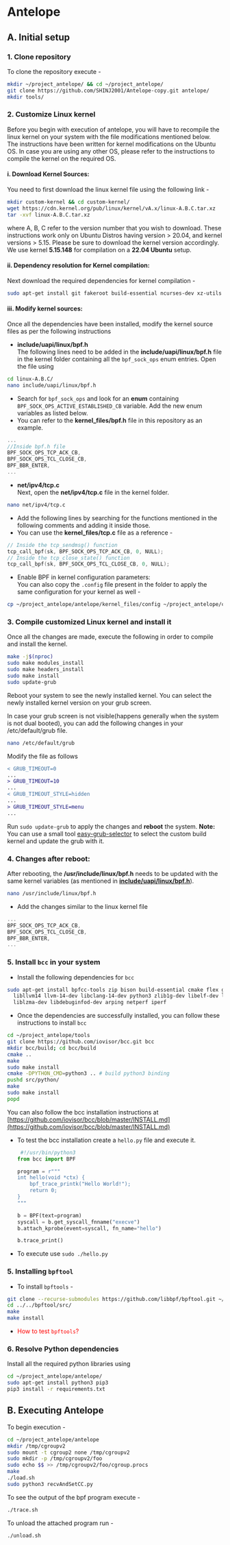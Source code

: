 # Antelope
## A. Initial setup
### 1. Clone repository
To clone the repository execute - 
```bash
mkdir ~/project_antelope/ && cd ~/project_antelope/
git clone https://github.com/SHINJ2001/Antelope-copy.git antelope/
mkdir tools/
```

### 2. Customize Linux kernel
Before you begin with execution of antelope, you will have to recompile the
linux kernel on your system with the file modifications mentioned below.
The instructions have been written for kernel modifications on the Ubuntu OS.
In case you are using any other OS, please refer to the instructions to compile
the kernel on the required OS.
#### i. Download Kernel Sources:
You need to first download the linux kernel file using the following link - 
```bash
mkdir custom-kernel && cd custom-kernel/
wget https://cdn.kernel.org/pub/linux/kernel/vA.x/linux-A.B.C.tar.xz
tar -xvf linux-A.B.C.tar.xz
```
where A, B, C refer to the version number that you wish to download. These
instructions work only on Ubuntu Distros having version > 20.04, and kernel
versions > 5.15. Please be sure to download the kernel version accordingly.
We use kernel **5.15.148** for compilation on a **22.04 Ubuntu** setup.

#### ii. Dependency resolution for Kernel compilation:
Next download the required dependencies for kernel compilation - 
```bash
sudo apt-get install git fakeroot build-essential ncurses-dev xz-utils libssl-dev bc flex libelf-dev bison
```
#### iii. Modify kernel sources:
Once all the dependencies have been installed, modify the kernel source files as per the following instructions

* **include/uapi/linux/bpf.h**  <a name="bpf_h"><br></a>
The following lines need to be added in the **include/uapi/linux/bpf.h** file in the kernel folder containing all the `bpf_sock_ops` enum entries. Open the file using
```bash
cd linux-A.B.C/
nano include/uapi/linux/bpf.h
```

- Search for `bpf_sock_ops` and look for an **enum** containing `BPF_SOCK_OPS_ACTIVE_ESTABLISHED_CB` variable. Add the new enum variables as listed below.
- You can refer to the **kernel_files/bpf.h** file in this repository as an example.
```c
...
//Inside bpf.h file
BPF_SOCK_OPS_TCP_ACK_CB,
BPF_SOCK_OPS_TCL_CLOSE_CB,
BPF_BBR_ENTER,
...
```
* **net/ipv4/tcp.c** <br>
Next, open the **net/ipv4/tcp.c** file in the kernel folder.
```bash
nano net/ipv4/tcp.c
```

- Add the following lines by searching for the functions mentioned in the following comments and adding it inside those.
- You can use the **kernel_files/tcp.c** file as a reference - 
```c
// Inside the tcp_sendmsg() function
tcp_call_bpf(sk, BPF_SOCK_OPS_TCP_ACK_CB, 0, NULL);
// Inside the tcp_close_state() function
tcp_call_bpf(sk, BPF_SOCK_OPS_TCL_CLOSE_CB, 0, NULL);
```
* Enable BPF in kernel configuration parameters: <br>
You can also copy the `.config` file present in the folder to apply the same configuration for your kernel as well - 
```bash
cp ~/project_antelope/antelope/kernel_files/config ~/project_antelope/custom-kernel/linux-A.B.C/.config
```
### 3. Compile customized Linux kernel and install it
Once all the changes are made, execute the following in order to compile and
install the kernel.
```bash
make -j$(nproc)
sudo make modules_install
sudo make headers_install
sudo make install
sudo update-grub
```
Reboot your system to see the newly installed kernel. You can select the newly
installed kernel version on your grub screen.

In case your grub screen is not
visible(happens generally when the system is not dual booted), you can add the
following changes in your /etc/default/grub file.
```bash
nano /etc/default/grub
```
Modify the file as follows
```diff
< GRUB_TIMEOUT=0
...
> GRUB_TIMEOUT=10
...
< GRUB_TIMEOUT_STYLE=hidden
...
> GRUB_TIMEOUT_STYLE=menu
...

```
Run ```sudo update-grub```  to apply the changes and **reboot** the system.
**Note:** You can use a small tool [easy-grub-selector](https://github.com/subhrendu1987/easy-grub-selctor) to select the custom build kernel and update the grub with it.

### 4. Changes after reboot:
After rebooting, the **/usr/include/linux/bpf.h** needs to be updated with the same kernel variables (as mentioned in [**include/uapi/linux/bpf.h**](#bpf_h)).
```bash
nano /usr/include/linux/bpf.h
```
* Add the changes similar to the linux kernel file
```c
...
BPF_SOCK_OPS_TCP_ACK_CB,
BPF_SOCK_OPS_TCL_CLOSE_CB,
BPF_BBR_ENTER,
...
```

### 5. Install `bcc` in your system
* Install the following dependencies for `bcc`
```bash
sudo apt-get install bpfcc-tools zip bison build-essential cmake flex git libedit-dev \
  libllvm14 llvm-14-dev libclang-14-dev python3 zlib1g-dev libelf-dev libfl-dev python3-setuptools \
  liblzma-dev libdebuginfod-dev arping netperf iperf
```

* Once the dependencies are successfully installed, you can follow these
instructions to install `bcc`
```bash
cd ~/project_antelope/tools
git clone https://github.com/iovisor/bcc.git bcc
mkdir bcc/build; cd bcc/build
cmake ..
make
sudo make install
cmake -DPYTHON_CMD=python3 .. # build python3 binding
pushd src/python/
make
sudo make install
popd
```
You can also follow the bcc installation instructions at [https://github.com/iovisor/bcc/blob/master/INSTALL.md](https://github.com/iovisor/bcc/blob/master/INSTALL.md)
* To test the bcc installation create a `hello.py` file and execute it.
  ```python
   #!/usr/bin/python3  
  from bcc import BPF
  
  program = r"""
  int hello(void *ctx) {
      bpf_trace_printk("Hello World!");
      return 0;
  }
  """
  
  b = BPF(text=program)
  syscall = b.get_syscall_fnname("execve")
  b.attach_kprobe(event=syscall, fn_name="hello")
  
  b.trace_print()
  ```
- To execute use `sudo ./hello.py`

### 5. Installing `bpftool`
* To install `bpftools` - 
```bash
git clone --recurse-submodules https://github.com/libbpf/bpftool.git ~/project_antelope/tools/bpftool/
cd ../../bpftool/src/
make
make install
```
* <span style="color:red;"> How to test `bpftools`? </span>

### 6. Resolve Python dependencies
Install all the required python libraries using
```bash
cd ~/project_antelope/antelope/
sudo apt-get install python3 pip3
pip3 install -r requirements.txt
```

## B. Executing Antelope
To begin execution - 
```bash
cd ~/project_antelope/antelope
mkdir /tmp/cgroupv2
sudo mount -t cgroup2 none /tmp/cgroupv2
sudo mkdir -p /tmp/cgroupv2/foo
sudo echo $$ >> /tmp/cgroupv2/foo/cgroup.procs
make
./load.sh
sudo python3 recvAndSetCC.py
```

To see the output of the bpf program execute - 
```bash
./trace.sh
```

To unload the attached program run - 
```bash 
./unload.sh
```
